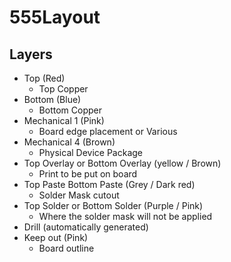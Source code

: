 # 555Layout

## Layers
- Top (Red)
  - Top Copper
- Bottom (Blue)
  - Bottom Copper
- Mechanical 1 (Pink)
  - Board edge placement or Various
- Mechanical 4 (Brown)
  - Physical Device Package
- Top Overlay or Bottom Overlay (yellow / Brown)
  - Print to be put on board
- Top Paste Bottom Paste (Grey / Dark red)
  - Solder Mask cutout
- Top Solder or Bottom Solder (Purple / Pink)
  - Where the solder mask will not be applied 
- Drill (automatically generated)
- Keep out (Pink) 
  - Board outline
